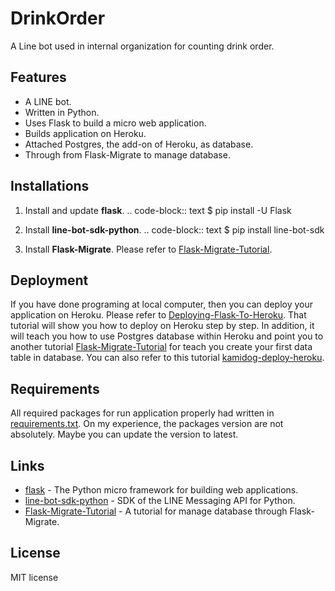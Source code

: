 DrinkOrder
==========
A Line bot used in internal organization for counting drink order.

Features
--------
- A LINE bot.
- Written in Python.
- Uses Flask to build a micro web application.
- Builds application on Heroku.
- Attached Postgres, the add-on of Heroku, as database.
- Through from Flask-Migrate to manage database.

Installations
-------------
1. Install and update **flask**.
.. code-block:: text
    $ pip install -U Flask

2. Install **line-bot-sdk-python**.
.. code-block:: text
    $ pip install line-bot-sdk

3. Install **Flask-Migrate**. Please refer to [Flask-Migrate-Tutorial].

Deployment
----------
 If you have done programing at local computer, then you can deploy your application on Heroku. Please refer to [Deploying-Flask-To-Heroku]. That tutorial will show you how to deploy on Heroku step by step. In addition, it will teach you how to use Postgres database within Heroku and point you to another tutorial [Flask-Migrate-Tutorial] for teach you create your first data table in database. You can also refer to this tutorial [kamidog-deploy-heroku].


Requirements
------------
All required packages for run application properly had written in [requirements.txt]. On my experience, the packages version are not absolutely. Maybe you can update the version to latest.

Links
-----
* [flask] - The Python micro framework for building web applications.
* [line-bot-sdk-python] - SDK of the LINE Messaging API for Python.
* [Flask-Migrate-Tutorial] - A tutorial for manage database through Flask-Migrate.

License
-------
MIT license

[//]: #

[requirements.txt]:https://github.com/sa002999/drinkorder/blob/master/requirements.txt
[flask]:https://github.com/pallets/flask
[Flask-Migrate-Tutorial]:https://github.com/twtrubiks/Flask-Migrate-Tutorial
[line-bot-sdk-python]:https://github.com/line/line-bot-sdk-python
[Deploying-Flask-To-Heroku]:https://github.com/twtrubiks/Deploying-Flask-To-Heroku
[kamidog-deploy-heroku]:https://ithelp.ithome.com.tw/articles/10196129
